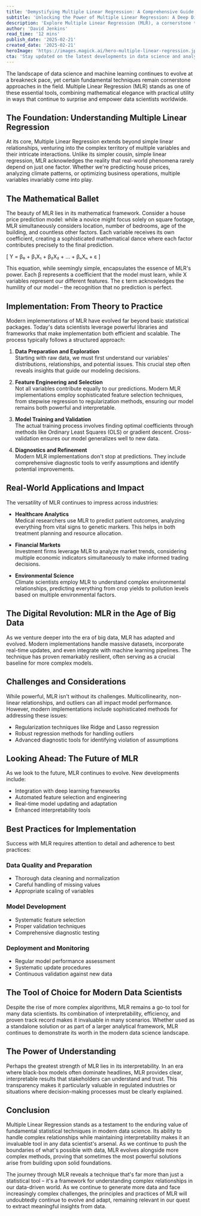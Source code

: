 ```yaml
---
title: 'Demystifying Multiple Linear Regression: A Comprehensive Guide to Modern Predictive Analytics'
subtitle: 'Unlocking the Power of Multiple Linear Regression: A Deep Dive into Predictive Modeling'
description: 'Explore Multiple Linear Regression (MLR), a cornerstone technique in data science known for its mathematical elegance and practical utility. This guide delves into the foundations, modern implementations, and real-world applications across various industries, highlighting MLR's evolution and impact in the big data era.'
author: 'David Jenkins'
read_time: '12 mins'
publish_date: '2025-02-21'
created_date: '2025-02-21'
heroImage: 'https://images.magick.ai/hero-multiple-linear-regression.jpg'
cta: 'Stay updated on the latest developments in data science and analytics - follow us on LinkedIn where we regularly share insights, tutorials, and best practices in predictive modeling and machine learning.'
---
```


The landscape of data science and machine learning continues to evolve at a breakneck pace, yet certain fundamental techniques remain cornerstone approaches in the field. Multiple Linear Regression (MLR) stands as one of these essential tools, combining mathematical elegance with practical utility in ways that continue to surprise and empower data scientists worldwide.

## The Foundation: Understanding Multiple Linear Regression

At its core, Multiple Linear Regression extends beyond simple linear relationships, venturing into the complex territory of multiple variables and their intricate interactions. Unlike its simpler cousin, simple linear regression, MLR acknowledges the reality that real-world phenomena rarely depend on just one factor. Whether we're predicting house prices, analyzing climate patterns, or optimizing business operations, multiple variables invariably come into play.

## The Mathematical Ballet

The beauty of MLR lies in its mathematical framework. Consider a house price prediction model: while a novice might focus solely on square footage, MLR simultaneously considers location, number of bedrooms, age of the building, and countless other factors. Each variable receives its own coefficient, creating a sophisticated mathematical dance where each factor contributes precisely to the final prediction.

\[
Y = β₀ + β₁X₁ + β₂X₂ + ... + βₙXₙ + ε
\]

This equation, while seemingly simple, encapsulates the essence of MLR's power. Each β represents a coefficient that the model must learn, while X variables represent our different features. The ε term acknowledges the humility of our model – the recognition that no prediction is perfect.

## Implementation: From Theory to Practice

Modern implementations of MLR have evolved far beyond basic statistical packages. Today's data scientists leverage powerful libraries and frameworks that make implementation both efficient and scalable. The process typically follows a structured approach:

1. **Data Preparation and Exploration**  
   Starting with raw data, we must first understand our variables' distributions, relationships, and potential issues. This crucial step often reveals insights that guide our modeling decisions.

2. **Feature Engineering and Selection**  
   Not all variables contribute equally to our predictions. Modern MLR implementations employ sophisticated feature selection techniques, from stepwise regression to regularization methods, ensuring our model remains both powerful and interpretable.

3. **Model Training and Validation**  
   The actual training process involves finding optimal coefficients through methods like Ordinary Least Squares (OLS) or gradient descent. Cross-validation ensures our model generalizes well to new data.

4. **Diagnostics and Refinement**  
   Modern MLR implementations don't stop at predictions. They include comprehensive diagnostic tools to verify assumptions and identify potential improvements.

## Real-World Applications and Impact

The versatility of MLR continues to impress across industries:

- **Healthcare Analytics**  
  Medical researchers use MLR to predict patient outcomes, analyzing everything from vital signs to genetic markers. This helps in both treatment planning and resource allocation.

- **Financial Markets**  
  Investment firms leverage MLR to analyze market trends, considering multiple economic indicators simultaneously to make informed trading decisions.

- **Environmental Science**  
  Climate scientists employ MLR to understand complex environmental relationships, predicting everything from crop yields to pollution levels based on multiple environmental factors.

## The Digital Revolution: MLR in the Age of Big Data

As we venture deeper into the era of big data, MLR has adapted and evolved. Modern implementations handle massive datasets, incorporate real-time updates, and even integrate with machine learning pipelines. The technique has proven remarkably resilient, often serving as a crucial baseline for more complex models.

## Challenges and Considerations

While powerful, MLR isn't without its challenges. Multicollinearity, non-linear relationships, and outliers can all impact model performance. However, modern implementations include sophisticated methods for addressing these issues:

- Regularization techniques like Ridge and Lasso regression
- Robust regression methods for handling outliers
- Advanced diagnostic tools for identifying violation of assumptions

## Looking Ahead: The Future of MLR

As we look to the future, MLR continues to evolve. New developments include:

- Integration with deep learning frameworks
- Automated feature selection and engineering
- Real-time model updating and adaptation
- Enhanced interpretability tools

## Best Practices for Implementation

Success with MLR requires attention to detail and adherence to best practices:

### Data Quality and Preparation

- Thorough data cleaning and normalization
- Careful handling of missing values
- Appropriate scaling of variables

### Model Development

- Systematic feature selection
- Proper validation techniques
- Comprehensive diagnostic testing

### Deployment and Monitoring

- Regular model performance assessment
- Systematic update procedures
- Continuous validation against new data

## The Tool of Choice for Modern Data Scientists

Despite the rise of more complex algorithms, MLR remains a go-to tool for many data scientists. Its combination of interpretability, efficiency, and proven track record makes it invaluable in many scenarios. Whether used as a standalone solution or as part of a larger analytical framework, MLR continues to demonstrate its worth in the modern data science landscape.

## The Power of Understanding

Perhaps the greatest strength of MLR lies in its interpretability. In an era where black-box models often dominate headlines, MLR provides clear, interpretable results that stakeholders can understand and trust. This transparency makes it particularly valuable in regulated industries or situations where decision-making processes must be clearly explained.

## Conclusion

Multiple Linear Regression stands as a testament to the enduring value of fundamental statistical techniques in modern data science. Its ability to handle complex relationships while maintaining interpretability makes it an invaluable tool in any data scientist's arsenal. As we continue to push the boundaries of what's possible with data, MLR evolves alongside more complex methods, proving that sometimes the most powerful solutions arise from building upon solid foundations.

The journey through MLR reveals a technique that's far more than just a statistical tool – it's a framework for understanding complex relationships in our data-driven world. As we continue to generate more data and face increasingly complex challenges, the principles and practices of MLR will undoubtedly continue to evolve and adapt, remaining relevant in our quest to extract meaningful insights from data.